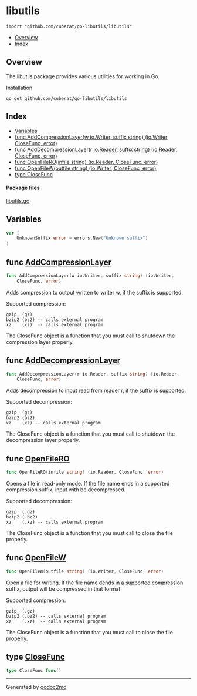 

# libutils
`import "github.com/cuberat/go-libutils/libutils"`

* [Overview](#pkg-overview)
* [Index](#pkg-index)

## <a name="pkg-overview">Overview</a>
The libutils package provides various utilities for working in Go.

Installation


	go get github.com/cuberat/go-libutils/libutils




## <a name="pkg-index">Index</a>
* [Variables](#pkg-variables)
* [func AddCompressionLayer(w io.Writer, suffix string) (io.Writer, CloseFunc, error)](#AddCompressionLayer)
* [func AddDecompressionLayer(r io.Reader, suffix string) (io.Reader, CloseFunc, error)](#AddDecompressionLayer)
* [func OpenFileRO(infile string) (io.Reader, CloseFunc, error)](#OpenFileRO)
* [func OpenFileW(outfile string) (io.Writer, CloseFunc, error)](#OpenFileW)
* [type CloseFunc](#CloseFunc)


#### <a name="pkg-files">Package files</a>
[libutils.go](/src/github.com/cuberat/go-libutils/libutils/libutils.go) 



## <a name="pkg-variables">Variables</a>
``` go
var (
    UnknownSuffix error = errors.New("Unknown suffix")
)
```


## <a name="AddCompressionLayer">func</a> [AddCompressionLayer](/src/target/libutils.go?s=4526:4612#L140)
``` go
func AddCompressionLayer(w io.Writer, suffix string) (io.Writer,
    CloseFunc, error)
```
Adds compression to output written to writer w, if the suffix is supported.

Supported compression:


	gzip  (gz)
	bzip2 (bz2) -- calls external program
	xz    (xz)  -- calls external program

The CloseFunc object is a function that you must call to shutdown the
compression layer properly.



## <a name="AddDecompressionLayer">func</a> [AddDecompressionLayer](/src/target/libutils.go?s=5446:5534#L176)
``` go
func AddDecompressionLayer(r io.Reader, suffix string) (io.Reader,
    CloseFunc, error)
```
Adds decompression to input read from reader r, if the suffix is supported.

Supported decompression:


	gzip  (gz)
	bzip2 (bz2)
	xz    (xz) -- calls external program

The CloseFunc object is a function that you must call to shutdown the
decompression layer properly.



## <a name="OpenFileRO">func</a> [OpenFileRO](/src/target/libutils.go?s=3372:3432#L96)
``` go
func OpenFileRO(infile string) (io.Reader, CloseFunc, error)
```
Opens a file in read-only mode. If the file name ends in a supported
compression suffix, input with be decompressed.

Supported decompression:


	gzip  (.gz)
	bzip2 (.bz2)
	xz    (.xz) -- calls external program

The CloseFunc object is a function that you must call to close the file
properly.



## <a name="OpenFileW">func</a> [OpenFileW](/src/target/libutils.go?s=2135:2195#L50)
``` go
func OpenFileW(outfile string) (io.Writer, CloseFunc, error)
```
Open a file for writing. If the file name dends in a supported
compression suffix, output will be compressed in that format.

Supported compression:


	gzip  (.gz)
	bzip2 (.bz2) -- calls external program
	xz    (.xz)  -- calls external program

The CloseFunc object is a function that you must call to close the file
properly.




## <a name="CloseFunc">type</a> [CloseFunc](/src/target/libutils.go?s=1750:1774#L38)
``` go
type CloseFunc func()
```













- - -
Generated by [godoc2md](http://godoc.org/github.com/davecheney/godoc2md)
